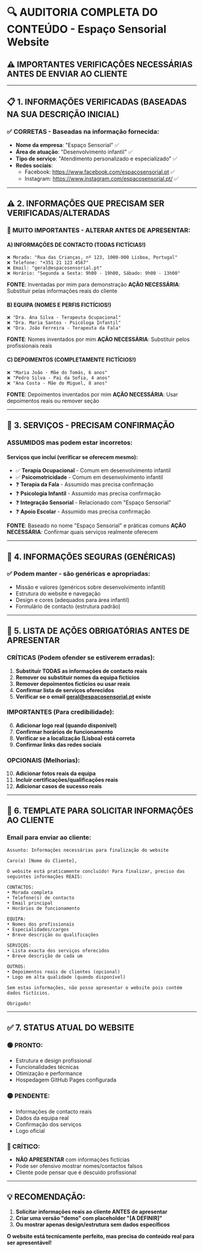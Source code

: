 # 🔍 AUDITORIA COMPLETA DO CONTEÚDO - Espaço Sensorial Website

## ⚠️ **IMPORTANTES VERIFICAÇÕES NECESSÁRIAS ANTES DE ENVIAR AO CLIENTE**

---

## 📋 **1. INFORMAÇÕES VERIFICADAS (BASEADAS NA SUA DESCRIÇÃO INICIAL)**

### ✅ **CORRETAS - Baseadas na informação fornecida:**
- **Nome da empresa**: "Espaço Sensorial" ✅
- **Área de atuação**: "Desenvolvimento infantil" ✅  
- **Tipo de serviço**: "Atendimento personalizado e especializado" ✅
- **Redes sociais**: 
  - Facebook: https://www.facebook.com/espacosensorial.pt ✅
  - Instagram: https://www.instagram.com/espacosensorial.pt/ ✅

---

## ⚠️ **2. INFORMAÇÕES QUE PRECISAM SER VERIFICADAS/ALTERADAS**

### 🚨 **MUITO IMPORTANTES - ALTERAR ANTES DE APRESENTAR:**

#### **A) INFORMAÇÕES DE CONTACTO (TODAS FICTÍCIAS!)**
```
❌ Morada: "Rua das Crianças, nº 123, 1000-000 Lisboa, Portugal"
❌ Telefone: "+351 21 123 4567" 
❌ Email: "geral@espacosensorial.pt"
❌ Horário: "Segunda a Sexta: 9h00 - 19h00, Sábado: 9h00 - 13h00"
```
**FONTE**: Inventadas por mim para demonstração
**AÇÃO NECESSÁRIA**: Substituir pelas informações reais do cliente

#### **B) EQUIPA (NOMES E PERFIS FICTÍCIOS!)**
```
❌ "Dra. Ana Silva - Terapeuta Ocupacional"
❌ "Dra. Maria Santos - Psicóloga Infantil" 
❌ "Dra. João Ferreira - Terapeuta da Fala"
```
**FONTE**: Nomes inventados por mim
**AÇÃO NECESSÁRIA**: Substituir pelos profissionais reais

#### **C) DEPOIMENTOS (COMPLETAMENTE FICTÍCIOS!)**
```
❌ "Maria João - Mãe do Tomás, 6 anos"
❌ "Pedro Silva - Pai da Sofia, 4 anos"
❌ "Ana Costa - Mãe do Miguel, 8 anos"
```
**FONTE**: Depoimentos inventados por mim
**AÇÃO NECESSÁRIA**: Usar depoimentos reais ou remover seção

---

## 🤔 **3. SERVIÇOS - PRECISAM CONFIRMAÇÃO**

### **ASSUMIDOS mas podem estar incorretos:**

#### **Serviços que incluí (verificar se oferecem mesmo):**
- ✅ **Terapia Ocupacional** - Comum em desenvolvimento infantil
- ✅ **Psicomotricidade** - Comum em desenvolvimento infantil  
- ❓ **Terapia da Fala** - Assumido mas precisa confirmação
- ❓ **Psicologia Infantil** - Assumido mas precisa confirmação
- ❓ **Integração Sensorial** - Relacionado com "Espaço Sensorial"
- ❓ **Apoio Escolar** - Assumido mas precisa confirmação

**FONTE**: Baseado no nome "Espaço Sensorial" e práticas comuns
**AÇÃO NECESSÁRIA**: Confirmar quais serviços realmente oferecem

---

## 🎯 **4. INFORMAÇÕES SEGURAS (GENÉRICAS)**

### ✅ **Podem manter - são genéricas e apropriadas:**
- Missão e valores (genéricos sobre desenvolvimento infantil)
- Estrutura do website e navegação
- Design e cores (adequados para área infantil)
- Formulário de contacto (estrutura padrão)

---

## 🚨 **5. LISTA DE AÇÕES OBRIGATÓRIAS ANTES DE APRESENTAR**

### **CRÍTICAS (Podem ofender se estiverem erradas):**
1. **Substituir TODAS as informações de contacto reais**
2. **Remover ou substituir nomes da equipa fictícios**
3. **Remover depoimentos fictícios ou usar reais**
4. **Confirmar lista de serviços oferecidos**
5. **Verificar se o email geral@espacosensorial.pt existe**

### **IMPORTANTES (Para credibilidade):**
6. **Adicionar logo real (quando disponível)**
7. **Confirmar horários de funcionamento**
8. **Verificar se a localização (Lisboa) está correta**
9. **Confirmar links das redes sociais**

### **OPCIONAIS (Melhorias):**
10. **Adicionar fotos reais da equipa**
11. **Incluir certificações/qualificações reais**
12. **Adicionar casos de sucesso reais**

---

## 📝 **6. TEMPLATE PARA SOLICITAR INFORMAÇÕES AO CLIENTE**

### **Email para enviar ao cliente:**

```
Assunto: Informações necessárias para finalização do website

Caro(a) [Nome do Cliente],

O website está praticamente concluído! Para finalizar, preciso das seguintes informações REAIS:

CONTACTOS:
• Morada completa
• Telefone(s) de contacto  
• Email principal
• Horários de funcionamento

EQUIPA:
• Nomes dos profissionais
• Especialidades/cargos
• Breve descrição ou qualificações

SERVIÇOS:
• Lista exacta dos serviços oferecidos
• Breve descrição de cada um

OUTROS:
• Depoimentos reais de clientes (opcional)
• Logo em alta qualidade (quando disponível)

Sem estas informações, não posso apresentar o website pois contém dados fictícios.

Obrigado!
```

---

## ✅ **7. STATUS ATUAL DO WEBSITE**

### **🟢 PRONTO:**
- Estrutura e design profissional
- Funcionalidades técnicas  
- Otimização e performance
- Hospedagem GitHub Pages configurada

### **🟡 PENDENTE:**
- Informações de contacto reais
- Dados da equipa real
- Confirmação dos serviços
- Logo oficial

### **🔴 CRÍTICO:**
- **NÃO APRESENTAR** com informações fictícias
- Pode ser ofensivo mostrar nomes/contactos falsos
- Cliente pode pensar que é descuido profissional

---

## 💡 **RECOMENDAÇÃO:**

1. **Solicitar informações reais ao cliente ANTES de apresentar**
2. **Criar uma versão "demo" com placeholder "[A DEFINIR]"**  
3. **Ou mostrar apenas design/estrutura sem dados específicos**

**O website está tecnicamente perfeito, mas precisa do conteúdo real para ser apresentável!**